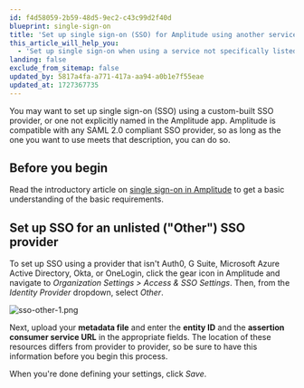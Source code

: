 ```yaml
---
id: f4d58059-2b59-48d5-9ec2-c43c99d2f40d
blueprint: single-sign-on
title: 'Set up single sign-on (SSO) for Amplitude using another service'
this_article_will_help_you:
  - 'Set up single sign-on when using a service not specifically listed in the Access & SSO Settings section'
landing: false
exclude_from_sitemap: false
updated_by: 5817a4fa-a771-417a-aa94-a0b1e7f55eae
updated_at: 1727367735
---
```

You may want to set up single sign-on (SSO) using a custom-built SSO provider, or one not explicitly named in the Amplitude app. Amplitude is compatible with any SAML 2.0 compliant SSO provider, so as long as the one you want to use meets that description, you can do so.

## Before you begin

Read the introductory article on [single sign-on in Amplitude](/docs/admin/single-sign-on/sso) to get a basic understanding of the basic requirements.

## Set up SSO for an unlisted ("Other") SSO provider

To set up SSO using a provider that isn't Auth0, G Suite, Microsoft Azure Active Directory, Okta, or OneLogin, click the gear icon in Amplitude and navigate to *Organization Settings > Access & SSO Settings*. Then, from the *Identity Provider* dropdown, select *Other*.

  ![sso-other-1.png](/docs/output/img/single-sign-on/sso_other_1.png)

Next, upload your **metadata file** and enter the **entity ID** and the **assertion consumer service URL** in the appropriate fields. The location of these resources differs from provider to provider, so be sure to have this information before you begin this process.

When you're done defining your settings, click *Save*.